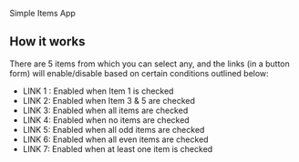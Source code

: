 Simple Items App

## How it works
There are 5 items from which you can select any, and the links (in a button form) will enable/disable based on certain conditions outlined below:

- LINK 1 : Enabled when Item 1 is checked
- LINK 2: Enabled when Item 3 & 5 are checked
- LINK 3: Enabled when all items are checked
- LINK 4: Enabled when no items are checked
- LINK 5: Enabled when all odd items are checked
- LINK 6: Enabled when all even items are checked
- LINK 7: Enabled when at least one item is checked
